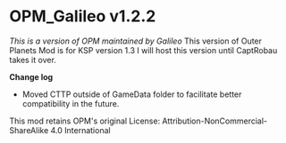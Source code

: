 # OPM_Galileo v1.2.2
_This is a version of OPM maintained by Galileo_
This version of Outer Planets Mod is for KSP version 1.3
I will host this version until CaptRobau takes it over.

**Change log**
* Moved CTTP outside of GameData folder to facilitate better compatibility in the future.

This mod retains OPM's original License: Attribution-NonCommercial-ShareAlike 4.0 International
